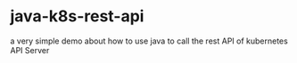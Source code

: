 # java-k8s-rest-api
a very simple demo about how to use java to call the rest API of kubernetes API Server
